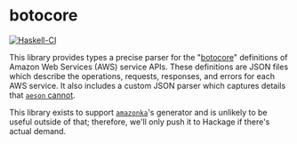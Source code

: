 # botocore

[![Haskell-CI](https://github.com/bellroy/botocore/actions/workflows/haskell-ci.yml/badge.svg)](https://github.com/bellroy/botocore/actions/workflows/haskell-ci.yml)

This library provides types a precise parser for the
"[botocore](https://github.com/boto/botocore/)" definitions of Amazon
Web Services (AWS) service APIs. These definitions are JSON files
which describe the operations, requests, responses, and errors for
each AWS service. It also includes a custom JSON parser which captures
details that [`aeson` cannot](https://github.com/haskell/aeson/issues/984).

This library exists to support
[`amazonka`](https://github.com/brendanhay/amazonka)'s generator and
is unlikely to be useful outside of that; therefore, we'll only push
it to Hackage if there's actual demand.
